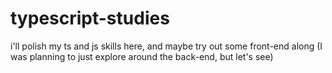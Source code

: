 # typescript-studies
i'll polish my ts and js skills here, and maybe try out some front-end along (I was planning to just explore around the back-end, but let's see)
